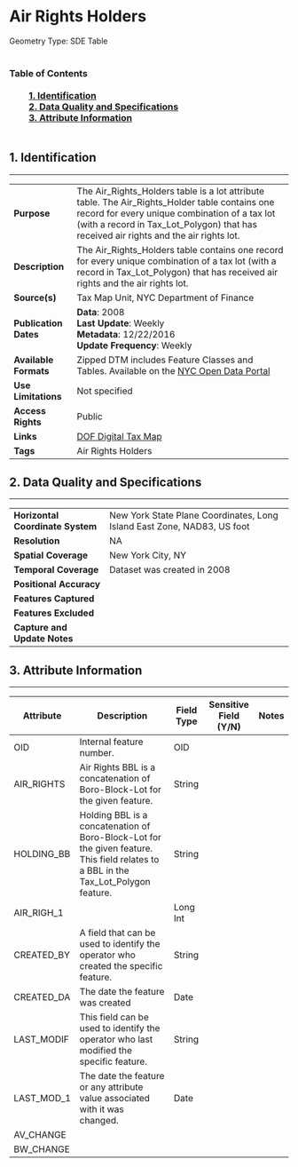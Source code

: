 # Air Rights Holders
Geometry Type: SDE Table<br><br>

### Table of Contents<br><br>&nbsp;&nbsp;&nbsp;&nbsp;&nbsp;&nbsp;&nbsp;&nbsp;&nbsp;[**1. Identification**](#1-identification)<br>&nbsp;&nbsp;&nbsp;&nbsp;&nbsp;&nbsp;&nbsp;&nbsp;&nbsp;[**2. Data Quality and Specifications**](#2-data-quality-and-specifications)<br>&nbsp;&nbsp;&nbsp;&nbsp;&nbsp;&nbsp;&nbsp;&nbsp;&nbsp;[**3. Attribute Information**](#3-attribute-information)<br><br>
## 1. Identification
---------------------------------------------
|     |     |
| --- | --- |
**Purpose** |The Air_Rights_Holders table is a lot attribute table. The Air_Rights_Holder table contains one record for every unique combination of a tax lot (with a record in Tax_Lot_Polygon) that has received air rights and the air rights lot.
**Description** |The Air_Rights_Holders table contains one record for every unique combination of a tax lot (with a record in Tax_Lot_Polygon) that has received air rights and the air rights lot.
**Source(s)** |Tax Map Unit, NYC Department of Finance
**Publication Dates** |**Data**: 2008<br>**Last Update**: Weekly<br>**Metadata**: 12/22/2016<br>**Update Frequency**: Weekly
**Available Formats** |Zipped DTM includes Feature Classes and Tables. Available on the [NYC Open Data Portal](https://data.cityofnewyork.us/Housing-Development/Department-of-Finance-Digital-Tax-Map/smk3-tmxj)
**Use Limitations** |Not specified
**Access Rights** |Public
**Links** |[DOF Digital Tax Map](http://gis.nyc.gov/taxmap/map.htm)
**Tags** |Air Rights Holders
## 2. Data Quality and Specifications
---------------------------------------------
|     |     |
| --- | --- |
**Horizontal Coordinate System** |New York State Plane Coordinates, Long Island East Zone, NAD83, US foot
**Resolution** |NA
**Spatial Coverage** |New York City, NY
**Temporal Coverage** |Dataset was created in 2008
**Positional Accuracy** |
**Features Captured** |
**Features Excluded** |
**Capture and Update Notes** |
## 3. Attribute Information
---------------------------------------------
| Attribute | Description | Field Type | Sensitive Field (Y/N) | Notes| 
|------------ | ------------- | -------- | ----------- | ----------|
| OID | Internal feature number. | OID | 
| AIR_RIGHTS | Air Rights BBL is a concatenation of Boro-Block-Lot for the given feature. | String | 
| HOLDING_BB | Holding BBL is a concatenation of Boro-Block-Lot for the given feature. This field relates to a BBL in the Tax_Lot_Polygon feature. | String | 
| AIR_RIGH_1 |  | Long Int | 
| CREATED_BY | A field that can be used to identify the operator who created the specific feature. | String | 
| CREATED_DA | The date the feature was created | Date | 
| LAST_MODIF | This field can be used to identify the operator who last modified the specific feature. | String | 
| LAST_MOD_1 | The date the feature or any attribute value associated with it was changed. | Date | 
| AV_CHANGE |  |  | 
| BW_CHANGE |  |  | 
